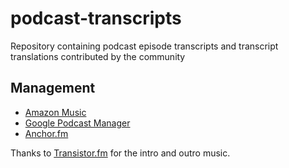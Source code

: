 # podcast-transcripts

Repository containing podcast episode transcripts and transcript translations contributed by the community

## Management

- [Amazon Music](https://podcasters.amazon.com/podcasts)
- [Google Podcast Manager](https://podcastsmanager.google.com/show?show=show:sxYfPNOl8vc1Eqt8gUXdQw)
- [Anchor.fm](https://anchor.fm/dashboard)

Thanks to [Transistor.fm](https://transistor.fm/free-podcast-intro-music/) for the intro and outro music.
